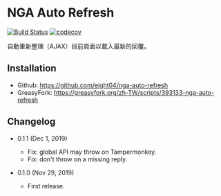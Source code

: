 NGA Auto Refresh
================

[![Build Status](https://travis-ci.com/eight04/nga-auto-refresh.svg?branch=master)](https://travis-ci.com/eight04/nga-auto-refresh)
[![codecov](https://codecov.io/gh/eight04/nga-auto-refresh/branch/master/graph/badge.svg)](https://codecov.io/gh/eight04/nga-auto-refresh)

自動重新整理（AJAX）目前頁面以載入最新的回覆。

Installation
------------

* Github: https://github.com/eight04/nga-auto-refresh
* GreasyFork: https://greasyfork.org/zh-TW/scripts/393133-nga-auto-refresh

Changelog
---------

* 0.1.1 (Dec 1, 2019)

  - Fix: global API may throw on Tampermonkey.
  - Fix: don't throw on a missing reply.

* 0.1.0 (Nov 29, 2019)

  - First release.
